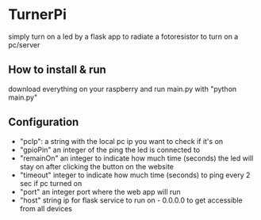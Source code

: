 # TurnerPi
simply turn on a led by a flask app to radiate a fotoresistor to turn on a pc/server

## How to install & run
download everything on your raspberry and run main.py with "python main.py"

## Configuration
* "pcIp": a string with the local pc ip you want to check if it's on
* "gpioPin" an integer of the ping the led is connected to
* "remainOn" an integer to indicate how much time (seconds) the led will stay on after clicking the button on the website
* "timeout" integer to indicate how much time (seconds) to ping every 2 sec if pc turned on
* "port" an integer port where the web app will run
* "host" string ip for flask service to run on - 0.0.0.0 to get accessible from all devices
